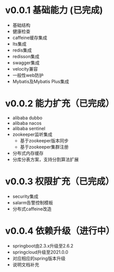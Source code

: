 # v0.0.1 基础能力 (已完成) 
  * 基础结构
  * 健康检查
  * caffeine缓存集成
  * lts集成
  * redis集成
  * redisson集成
  * swagger集成
  * velocity兼容
  * 一般性web防护
  * Mybatis及Mybatis Plus集成

# v0.0.2 能力扩充（已完成）
* alibaba dubbo
* alibaba nacos
* alibaba sentinel
* zookeeper监听集成
  * 基于zookeeper版本同步
  * 基于zookeeper集群注册
* 分布式内存缓存
* 分库分表方案，支持分割算法扩展

# v0.0.3 权限扩充（已完成）
* security集成
* salarm告警控制模板
* 分布式caffeine改造

# v0.0.4 依赖升级（进行中）
* springboot由2.3.x升级至2.6.2
* springcloud升级至2021.0.0
* 对应相应的spring版本升级
* 说明文档补充